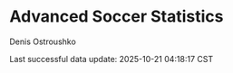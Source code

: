 # Advanced Soccer Statistics
Denis Ostroushko

<!-- gfm -->

Last successful data update: 2025-10-21 04:18:17 CST
